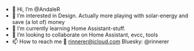 - 👋 Hi, I’m @AndaleR
- 👀 I’m interested in Design. Actually more playing with solar-energy and save (a lot of) money
- 🌱 I’m currently learning Home Assistant-stuff.
- 💞️ I’m looking to collaborate on Home Assistant, evcc, tools
- 📫 How to reach me 📧 rinnerer@icloud.com Bluesky: @rinnerer 


<!---
AndaleR/AndaleR is a ✨ special ✨ repository because its `README.md` (this file) appears on your GitHub profile.
You can click the Preview link to take a look at your changes.
--->

